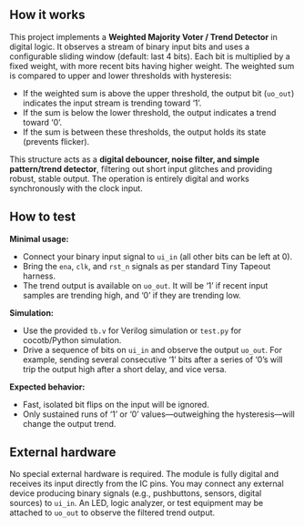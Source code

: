 <!---

This file is used to generate your project datasheet. Please fill in the information below and delete any unused
sections.

You can also include images in this folder and reference them in the markdown. Each image must be less than
512 kb in size, and the combined size of all images must be less than 1 MB.
-->

## How it works

This project implements a **Weighted Majority Voter / Trend Detector** in digital logic. It observes a stream of binary input bits and uses a configurable sliding window (default: last 4 bits). Each bit is multiplied by a fixed weight, with more recent bits having higher weight. The weighted sum is compared to upper and lower thresholds with hysteresis:

- If the weighted sum is above the upper threshold, the output bit (`uo_out`) indicates the input stream is trending toward ‘1’.
- If the sum is below the lower threshold, the output indicates a trend toward ‘0’.
- If the sum is between these thresholds, the output holds its state (prevents flicker).

This structure acts as a **digital debouncer, noise filter, and simple pattern/trend detector**, filtering out short input glitches and providing robust, stable output. The operation is entirely digital and works synchronously with the clock input.

## How to test

**Minimal usage:**

- Connect your binary input signal to `ui_in` (all other bits can be left at 0).
- Bring the `ena`, `clk`, and `rst_n` signals as per standard Tiny Tapeout harness.
- The trend output is available on `uo_out`. It will be ‘1’ if recent input samples are trending high, and ‘0’ if they are trending low.

**Simulation:**

- Use the provided `tb.v` for Verilog simulation or `test.py` for cocotb/Python simulation.
- Drive a sequence of bits on `ui_in` and observe the output `uo_out`. For example, sending several consecutive ‘1’ bits after a series of ‘0’s will trip the output high after a short delay, and vice versa.

**Expected behavior:**

- Fast, isolated bit flips on the input will be ignored.
- Only sustained runs of ‘1’ or ‘0’ values—outweighing the hysteresis—will change the output trend.

## External hardware

No special external hardware is required. The module is fully digital and receives its input directly from the IC pins. You may connect any external device producing binary signals (e.g., pushbuttons, sensors, digital sources) to `ui_in`. An LED, logic analyzer, or test equipment may be attached to `uo_out` to observe the filtered trend output.
